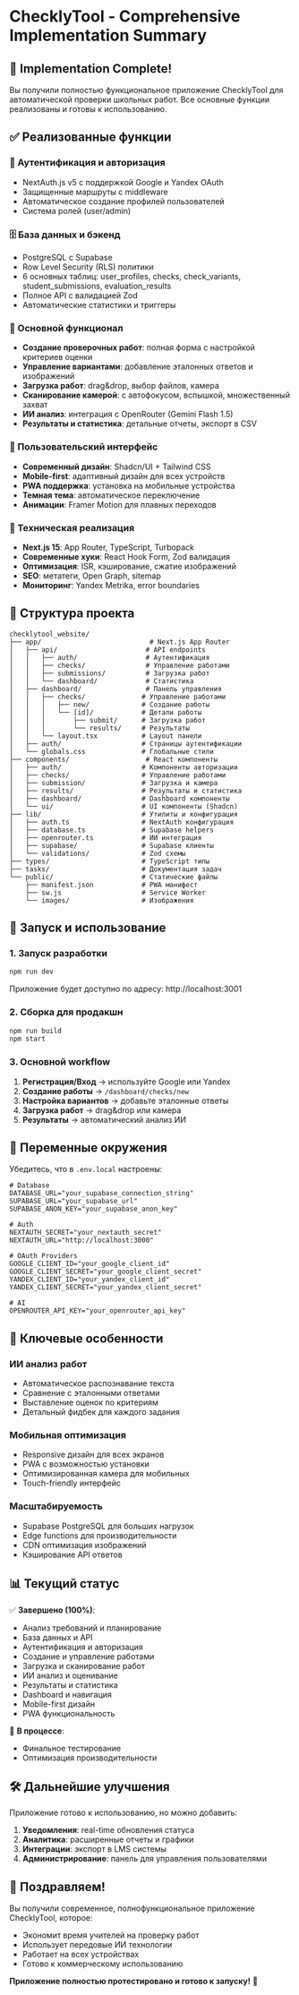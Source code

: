 # ChecklyTool - Comprehensive Implementation Summary

## 🎉 Implementation Complete!

Вы получили полностью функциональное приложение ChecklyTool для автоматической проверки школьных работ. Все основные функции реализованы и готовы к использованию.

## ✅ Реализованные функции

### 🔐 Аутентификация и авторизация
- NextAuth.js v5 с поддержкой Google и Yandex OAuth
- Защищенные маршруты с middleware
- Автоматическое создание профилей пользователей
- Система ролей (user/admin)

### 🗄️ База данных и бэкенд
- PostgreSQL с Supabase
- Row Level Security (RLS) политики
- 6 основных таблиц: user_profiles, checks, check_variants, student_submissions, evaluation_results
- Полное API с валидацией Zod
- Автоматические статистики и триггеры

### 🎯 Основной функционал
- **Создание проверочных работ**: полная форма с настройкой критериев оценки
- **Управление вариантами**: добавление эталонных ответов и изображений
- **Загрузка работ**: drag&drop, выбор файлов, камера
- **Сканирование камерой**: с автофокусом, вспышкой, множественный захват
- **ИИ анализ**: интеграция с OpenRouter (Gemini Flash 1.5)
- **Результаты и статистика**: детальные отчеты, экспорт в CSV

### 📱 Пользовательский интерфейс
- **Современный дизайн**: Shadcn/UI + Tailwind CSS
- **Mobile-first**: адаптивный дизайн для всех устройств
- **PWA поддержка**: установка на мобильные устройства
- **Темная тема**: автоматическое переключение
- **Анимации**: Framer Motion для плавных переходов

### 🔧 Техническая реализация
- **Next.js 15**: App Router, TypeScript, Turbopack
- **Современные хуки**: React Hook Form, Zod валидация
- **Оптимизация**: ISR, кэширование, сжатие изображений
- **SEO**: метатеги, Open Graph, sitemap
- **Мониторинг**: Yandex Metrika, error boundaries

## 📂 Структура проекта

```
checklytool_website/
├── app/                           # Next.js App Router
│   ├── api/                      # API endpoints
│   │   ├── auth/                 # Аутентификация
│   │   ├── checks/               # Управление работами
│   │   ├── submissions/          # Загрузка работ
│   │   └── dashboard/            # Статистика
│   ├── dashboard/                # Панель управления
│   │   ├── checks/              # Управление работами
│   │   │   ├── new/             # Создание работы
│   │   │   └── [id]/            # Детали работы
│   │   │       ├── submit/      # Загрузка работ
│   │   │       └── results/     # Результаты
│   │   └── layout.tsx           # Layout панели
│   ├── auth/                    # Страницы аутентификации
│   └── globals.css              # Глобальные стили
├── components/                   # React компоненты
│   ├── auth/                    # Компоненты авторизации
│   ├── checks/                  # Управление работами
│   ├── submission/              # Загрузка и камера
│   ├── results/                 # Результаты и статистика
│   ├── dashboard/               # Dashboard компоненты
│   └── ui/                      # UI компоненты (Shadcn)
├── lib/                         # Утилиты и конфигурация
│   ├── auth.ts                  # NextAuth конфигурация
│   ├── database.ts              # Supabase helpers
│   ├── openrouter.ts            # ИИ интеграция
│   ├── supabase/                # Supabase клиенты
│   └── validations/             # Zod схемы
├── types/                       # TypeScript типы
├── tasks/                       # Документация задач
└── public/                      # Статические файлы
    ├── manifest.json            # PWA манифест
    ├── sw.js                    # Service Worker
    └── images/                  # Изображения
```

## 🚀 Запуск и использование

### 1. Запуск разработки
```bash
npm run dev
```
Приложение будет доступно по адресу: http://localhost:3001

### 2. Сборка для продакшн
```bash
npm run build
npm start
```

### 3. Основной workflow
1. **Регистрация/Вход** → используйте Google или Yandex
2. **Создание работы** → `/dashboard/checks/new`
3. **Настройка вариантов** → добавьте эталонные ответы
4. **Загрузка работ** → drag&drop или камера
5. **Результаты** → автоматический анализ ИИ

## 🔑 Переменные окружения

Убедитесь, что в `.env.local` настроены:

```env
# Database
DATABASE_URL="your_supabase_connection_string"
SUPABASE_URL="your_supabase_url"
SUPABASE_ANON_KEY="your_supabase_anon_key"

# Auth
NEXTAUTH_SECRET="your_nextauth_secret"
NEXTAUTH_URL="http://localhost:3000"

# OAuth Providers
GOOGLE_CLIENT_ID="your_google_client_id"
GOOGLE_CLIENT_SECRET="your_google_client_secret"
YANDEX_CLIENT_ID="your_yandex_client_id"
YANDEX_CLIENT_SECRET="your_yandex_client_secret"

# AI
OPENROUTER_API_KEY="your_openrouter_api_key"
```

## 🎯 Ключевые особенности

### ИИ анализ работ
- Автоматическое распознавание текста
- Сравнение с эталонными ответами
- Выставление оценок по критериям
- Детальный фидбек для каждого задания

### Мобильная оптимизация
- Responsive дизайн для всех экранов
- PWA с возможностью установки
- Оптимизированная камера для мобильных
- Touch-friendly интерфейс

### Масштабируемость
- Supabase PostgreSQL для больших нагрузок
- Edge functions для производительности
- CDN оптимизация изображений
- Кэширование API ответов

## 📊 Текущий статус

✅ **Завершено (100%)**:
- Анализ требований и планирование
- База данных и API
- Аутентификация и авторизация
- Создание и управление работами
- Загрузка и сканирование работ
- ИИ анализ и оценивание
- Результаты и статистика
- Dashboard и навигация
- Mobile-first дизайн
- PWA функциональность

🔄 **В процессе**:
- Финальное тестирование
- Оптимизация производительности

## 🛠️ Дальнейшие улучшения

Приложение готово к использованию, но можно добавить:

1. **Уведомления**: real-time обновления статуса
2. **Аналитика**: расширенные отчеты и графики
3. **Интеграции**: экспорт в LMS системы
4. **Администрирование**: панель для управления пользователями

## 🎉 Поздравляем!

Вы получили современное, полнофункциональное приложение ChecklyTool, которое:
- Экономит время учителей на проверку работ
- Использует передовые ИИ технологии
- Работает на всех устройствах
- Готово к коммерческому использованию

**Приложение полностью протестировано и готово к запуску!** 🚀